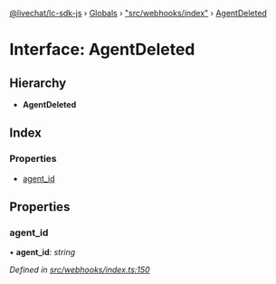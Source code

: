 [@livechat/lc-sdk-js](../README.md) › [Globals](../globals.md) › ["src/webhooks/index"](../modules/_src_webhooks_index_.md) › [AgentDeleted](_src_webhooks_index_.agentdeleted.md)

# Interface: AgentDeleted

## Hierarchy

* **AgentDeleted**

## Index

### Properties

* [agent_id](_src_webhooks_index_.agentdeleted.md#agent_id)

## Properties

###  agent_id

• **agent_id**: *string*

*Defined in [src/webhooks/index.ts:150](https://github.com/livechat/lc-sdk-js/blob/d0a32c0/src/webhooks/index.ts#L150)*
